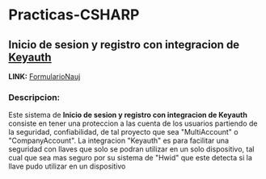 # Practicas-CSHARP

## Inicio de sesion y registro con integracion de [Keyauth](https://keyauth.cc)

**LINK:** [FormularioNauj](FormularioNauj/)

### Descripcion:
Este sistema de **Inicio de sesion y registro con integracion de Keyauth** consiste en tener una proteccion a las cuenta de los usuarios partiendo de la seguridad, confiabilidad, de tal proyecto que sea "MultiAccount" o "CompanyAccount". La integracion "Keyauth" es para facilitar una seguridad con llaves que solo se podran utilizar en un solo dispositivo, tal cual que sea mas seguro por su sistema de "Hwid" que este detecta si la llave pudo utilizar en un dispositivo





